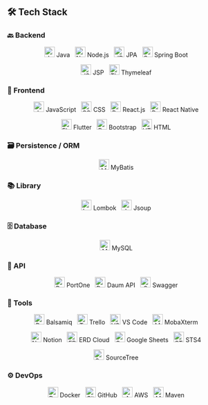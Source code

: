 ## 🛠️ Tech Stack

### 🔙 Backend

<p align="center">
  <img src="https://encrypted-tbn0.gstatic.com/images?q=tbn:ANd9GcTDuVBCxLpZ_cg7a7CogqY9RvFQ5uGXqRglFA&s" width="24" alt="Java" /> Java&nbsp;&nbsp;
  <img src="jsIconGreen.svg" width="24" alt="Node.js" /> Node.js&nbsp;&nbsp;
  <img src="https://velog.velcdn.com/images/iione0116/post/80f895d6-dd5c-4664-b3e5-ba12d51c361e/image.png" width="24" alt="JPA" /> JPA&nbsp;&nbsp;
  <img src="https://images.velog.io/images/devbro/post/e7d5803b-75bd-485d-9989-f8416053073a/spring1.png" width="24" alt="Spring Boot" /> Spring Boot
</p>

<p align="center">
  <img src="%ED%99%94%EB%A9%B4_%EC%BA%A1%EC%B2%98_2025-04-07_112043.png" width="24" alt="JSP" /> JSP&nbsp;&nbsp;
  <img src="https://images.g2crowd.com/uploads/product/image/social_landscape/social_landscape_f0fb427a476a9f323ac6de7ca836180b/thymeleaf.png" width="24" alt="Thymeleaf" /> Thymeleaf
</p>

### 🎨 Frontend

<p align="center">
  <img src="JavaScript-logo.png" width="24" alt="JavaScript" /> JavaScript&nbsp;&nbsp;
  <img src="CSS3_logo_and_wordmark.svg.png" width="24" alt="CSS" /> CSS&nbsp;&nbsp;
  <img src="react.js.png" width="24" alt="React.js" /> React.js&nbsp;&nbsp;
  <img src="https://www.okoone.com/wp-content/uploads/2024/06/React-native-2-logo.png" width="24" alt="React Native" /> React Native
</p>

<p align="center">
  <img src="https://encrypted-tbn0.gstatic.com/images?q=tbn:ANd9GcRBgjfXhLFiTbASWw6Wz6Wz6o3ySlPhHPJdWis8A&s" width="24" alt="Flutter" /> Flutter&nbsp;&nbsp;
  <img src="https://cdn.jsdelivr.net/gh/devicons/devicon/icons/bootstrap/bootstrap-original.svg" width="24" alt="Bootstrap" /> Bootstrap&nbsp;&nbsp;
  <img src="https://images.velog.io/images/hosickk/post/3a467b69-7dee-43e5-9fcb-6eef9ee70694/html_thumbnail.jpeg" width="24" alt="HTML" /> HTML
</p>

### 🗃️ Persistence / ORM

<p align="center">
  <img src="https://avatars.githubusercontent.com/u/1483254?s=200&v=4" width="24" alt="MyBatis" /> MyBatis
</p>

### 📚 Library

<p align="center">
  <img src="https://velog.velcdn.com/images/gloom/post/17bae182-7380-43e0-a45e-fff76b8ba9c7/image.png" width="24" alt="Lombok" /> Lombok&nbsp;&nbsp;
  <img src="https://blog.kakaocdn.net/dn/bl3M2a/btrmZHSeoLP/CKRnZJdCtBChFmNy0XO5i1/img.png" width="24" alt="Jsoup" /> Jsoup
</p>

### 🗄️ Database

<p align="center">
  <img src="https://images.sftcdn.net/images/t_app-icon-m/p/917c77e8-96d1-11e6-8453-00163ed833e7/3780880766/mysql-com-icon.png" width="24" alt="MySQL" /> MySQL
</p>

### 🔗 API

<p align="center">
  <img src="https://s3-us-west-2.amazonaws.com/secure.notion-static.com/5e8b6909-73bc-4aa8-88ab-4c4729315c22/%EC%9B%90%ED%98%95%EB%A1%9C%EA%B3%A0_black.png" width="24" alt="PortOne" /> PortOne&nbsp;&nbsp;
  <img src="https://img1.daumcdn.net/thumb/R750x0/?scode=mtistory2&fname=https%3A%2F%2Fblog.kakaocdn.net%2Fdn%2FdlvLrL%2Fbtsq2hVxb9D%2Fw60Klbnn58P75jaZpktFuK%2Fimg.jpg" width="24" alt="Daum API" /> Daum API&nbsp;&nbsp;
  <img src="https://upload.wikimedia.org/wikipedia/commons/a/ab/Swagger-logo.png" width="24" alt="Swagger" /> Swagger
</p>

### 🧰 Tools

<p align="center">
  <img src="https://www.evernote.design/assets/images/balsamiq.jpg" width="24" alt="Balsamiq" /> Balsamiq&nbsp;&nbsp;
  <img src="https://is1-ssl.mzstatic.com/image/thumb/Purple211/v4/33/31/cf/3331cf39-0502-1d4a-97ad-48ebe51e8287/AppIcon-0-0-1x_U007epad-0-1-85-220.png" width="24" alt="Trello" /> Trello&nbsp;&nbsp;
  <img src="https://encrypted-tbn0.gstatic.com/images?q=tbn:ANd9GcQSf2gBC8TjjdemmOHrR5FYxYyQcfFzdDqthA&s" width="24" alt="VS Code" /> VS Code&nbsp;&nbsp;
  <img src="https://velog.velcdn.com/images/m_moon_c/post/aa298c26-19f9-454d-8e7f-70557f7098e6/image.jpg" width="24" alt="MobaXterm" /> MobaXterm
</p>

<p align="center">
  <img src="https://d2uleea4buiacg.cloudfront.net/files/e3d/e3df8a31b0eadd0754e52a2933c656a6beae60642bc497af09a0077f356ee7a9.m.png" width="24" alt="Notion" /> Notion&nbsp;&nbsp;
  <img src="https://blog.kakaocdn.net/dn/unW26/btrPSZYKyc6/BCKH21EKO8ms93kUHFK7I0/img.png" width="24" alt="ERD Cloud" /> ERD Cloud&nbsp;&nbsp;
  <img src="https://img1.daumcdn.net/thumb/R720x0.q80/?scode=mtistory2&fname=https%3A%2F%2Ft1.daumcdn.net%2Fcfile%2Ftistory%2F99746C4E5C6578672A" width="24" alt="Google Sheets" /> Google Sheets&nbsp;&nbsp;
  <img src="https://encrypted-tbn0.gstatic.com/images?q=tbn:ANd9GcRRtQyXi1necbFlJOetK3_3MHaLeHDGZ-C3pw&s" width="24" alt="STS4" /> STS4
</p>

<p align="center">
  <img src="https://blog.kakaocdn.net/dn/bSIRxu/btri1dtdJ3q/nCoc9kUxUfe1OkGT1jWsb0/img.jpg" width="24" alt="SourceTree" /> SourceTree
</p>

### ⚙️ DevOps

<p align="center">
  <img src="https://img1.daumcdn.net/thumb/R800x0/?scode=mtistory2&fname=https%3A%2F%2Ft1.daumcdn.net%2Fcfile%2Ftistory%2F9981E6375B8CF0802A" width="24" alt="Docker" /> Docker&nbsp;&nbsp;
  <img src="https://cdn.prod.website-files.com/5f10ed4b2ae6bc09c03f5d7a/64959d5f65a257fb51a4259c_github.png" width="24" alt="GitHub" /> GitHub&nbsp;&nbsp;
  <img src="https://d2uleea4buiacg.cloudfront.net/files/454/454aa1d7cb904f0b8626872a754702fba51fbdf592eb74910ddafc010a94dee3.m.png" width="24" alt="AWS" /> AWS&nbsp;&nbsp;
  <img src="https://miro.medium.com/v2/resize:fit:450/1*kbSGIVukG6lL7JtAa9wiDA.png" width="24" alt="Maven" /> Maven
</p>
